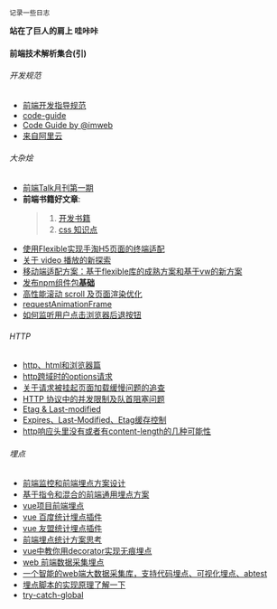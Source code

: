 ```
记录一些日志
```
**站在了巨人的肩上 哇咔咔**
#### 前端技术解析集合(引)

###### 开发规范
* [前端开发指导规范](https://github.com/evecalm/frontend-guideline)
* [code-guide](https://github.com/imweb/code-guide)
* [Code Guide by @imweb](http://imweb.github.io/CodeGuide/)
* [来自阿里云](https://cn.aliyun.com/jiaocheng/676792.html)

###### 大杂烩
* [前端Talk月刊第一期](https://github.com/icepy/icepy.me/issues/23)
* **前端书籍好文章**: 
  > 1. [开发书籍](https://github.com/threerocks/studyFiles/tree/master/%E5%89%8D%E7%AB%AF)
  > 2. [css 知识点](https://github.com/chokcoco/cnblogsArticle)
* [使用Flexible实现手淘H5页面的终端适配](https://github.com/amfe/article/issues/17)
* [关于 video 播放的新探索](https://segmentfault.com/a/1190000015611832)
* [移动端适配方案：基于flexible库的成熟方案和基于vw的新方案](https://mobilesite.github.io/2018/02/05/vm-mobile-layout/)
* [发布npm组件包**基础**](https://segmentfault.com/a/1190000006250554)
* [高性能滚动 scroll 及页面渲染优化](http://www.cnblogs.com/coco1s/p/5499469.html)
* [requestAnimationFrame](http://caibaojian.com/requestanimationframe.html)
* [如何监听用户点击浏览器后退按钮](https://github.com/luokuning/blogs/issues/3)

###### HTTP
* [http、html和浏览器篇](https://github.com/forthealllight/blog/issues/19)
* [http跨域时的options请求](https://www.jianshu.com/p/5cf82f092201)
* [关于请求被挂起页面加载缓慢问题的追查](http://fex.baidu.com/blog/2015/01/chrome-stalled-problem-resolving-process/)
* [HTTP 协议中的并发限制及队首阻塞问题](https://juejin.im/post/5b8909036fb9a01a0b31a7a4)
* [Etag & Last-modified](https://blog.csdn.net/guodengh/article/details/78952540)
* [Expires、Last-Modified、Etag缓存控制](https://www.cnblogs.com/zhouwenhong/p/3928645.html)
* [http响应头里没有或者有content-length的几种可能性](https://www.cnblogs.com/lovelacelee/p/5385683.html)

###### 埋点
* [前端监控和前端埋点方案设计](https://github.com/forthealllight/blog/issues/23)
* [基于指令和混合的前端通用埋点方案](https://juejin.im/entry/5958e9086fb9a06bb95abe4a)
* [vue项目前端埋点](https://www.jianshu.com/p/7bc63935a570)
* [vue 百度统计埋点插件](https://github.com/minlingchao1/vue-ba)
* [vue 友盟统计埋点插件](https://github.com/raychenfj/vue-uweb)
* [前端埋点统计方案思考](https://sunmengyuan.github.io/garden/2018/12/13/trace.html)
* [vue中教你用decorator实现无痕埋点](https://www.jianshu.com/p/467544cb088e)
* [web 前端数据采集埋点](https://github.com/bailinlin/web-sdk)
* [一个智能的web端大数据采集库，支持代码埋点、可视化埋点、abtest](https://github.com/534591395/smart_web_data_sdk)
* [埋点脚本的实现原理了解一下](https://github.com/bailinlin/web-sdk/issues/1)
* [try-catch-global](https://github.com/foio/try-catch-global.js)

